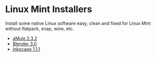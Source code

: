 # Linux Mint Installers
Install some native Linux software easy, clean and fixed for Linux Mint without flatpack, snap, wine, etc. 

* [aMule 2.3.2](amule)
* [Blender 3.0](blender)
* [Inkscape 1.1.1](inkscape)
